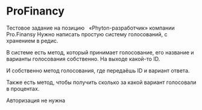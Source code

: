 # ProFinancy
Тестовое задание на позицию  
«Phyton-разработчик» компании Pro.Finansy 
Нужно написать простую систему голосований, с хранением в редис.

В системе есть метод, который принимает голосование, его название 
и варианты голосования собственно. На выходе какой-то ID.

И собственно метод голосования, где передаёшь ID и вариант ответа.

Также есть метод, чтобы получить сколько за какой вариант 
голосовали в процентах.

Авторизация не нужна
